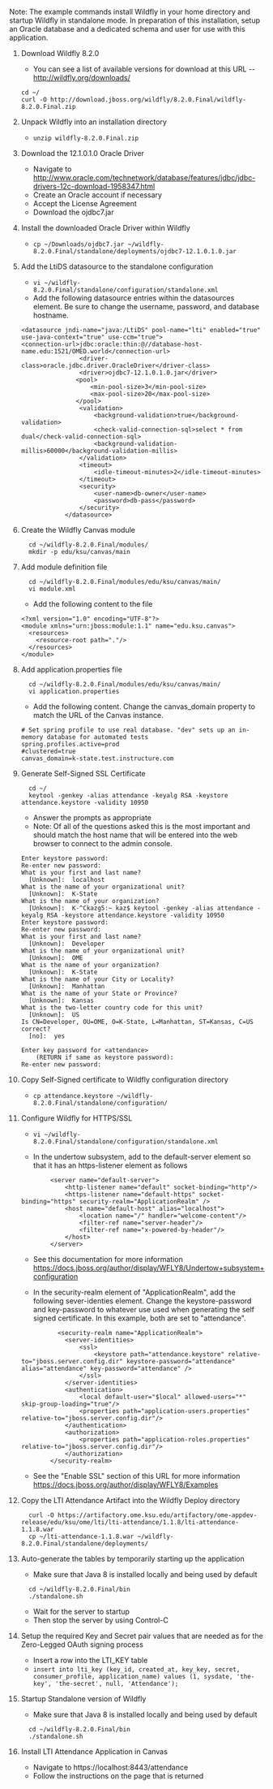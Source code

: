 
Note: The example commands install Wildfly in your home directory and startup Wildfly in standalone mode. In preparation of 
this installation, setup an Oracle database and a dedicated schema and user for use with this application.

1. Download Wildfly 8.2.0
    * You can see a list of available versions for download at this URL -- http://wildfly.org/downloads/
    ```
    cd ~/
    curl -O http://download.jboss.org/wildfly/8.2.0.Final/wildfly-8.2.0.Final.zip
    ```
  
2. Unpack Wildfly into an installation directory
    * ```unzip wildfly-8.2.0.Final.zip```
  
3. Download the 12.1.0.1.0 Oracle Driver
    * Navigate to http://www.oracle.com/technetwork/database/features/jdbc/jdbc-drivers-12c-download-1958347.html
    * Create an Oracle account if necessary
    * Accept the License Agreement
    * Download the ojdbc7.jar
  
4. Install the downloaded Oracle Driver within Wildfly
    * ```cp ~/Downloads/ojdbc7.jar ~/wildfly-8.2.0.Final/standalone/deployments/ojdbc7-12.1.0.1.0.jar```
  
5. Add the LtiDS datasource to the standalone configuration
    * ```vi ~/wildfly-8.2.0.Final/standalone/configuration/standalone.xml```
    * Add the following datasource entries within the datasources element. Be sure to change the username, password, and database hostname.

    ```
    <datasource jndi-name="java:/LtiDS" pool-name="lti" enabled="true" use-java-context="true" use-ccm="true">
    <connection-url>jdbc:oracle:thin:@//database-host-name.edu:1521/OMED.world</connection-url>
                    <driver-class>oracle.jdbc.driver.OracleDriver</driver-class>
                    <driver>ojdbc7-12.1.0.1.0.jar</driver>
                   <pool>
                       <min-pool-size>3</min-pool-size>
                       <max-pool-size>20</max-pool-size>
                   </pool>
                    <validation>
                        <background-validation>true</background-validation>
                        <check-valid-connection-sql>select * from dual</check-valid-connection-sql>
                        <background-validation-millis>60000</background-validation-millis>
                    </validation>
                    <timeout>
                        <idle-timeout-minutes>2</idle-timeout-minutes>
                    </timeout>
                    <security>
                        <user-name>db-owner</user-name>
                        <password>db-pass</password>
                    </security>
                </datasource>
    ```

6. Create the Wildfly Canvas module
    ```
      cd ~/wildfly-8.2.0.Final/modules/
      mkdir -p edu/ksu/canvas/main
    ```
   
7. Add module definition file
    ```
      cd ~/wildfly-8.2.0.Final/modules/edu/ksu/canvas/main/
      vi module.xml
    ```
    * Add the following content to the file 
   
    ```
    <?xml version="1.0" encoding="UTF-8"?>
    <module xmlns="urn:jboss:module:1.1" name="edu.ksu.canvas">
      <resources>
        <resource-root path="."/>
      </resources>
    </module>
    ```

8. Add application.properties file
    ```
      cd ~/wildfly-8.2.0.Final/modules/edu/ksu/canvas/main/
      vi application.properties
    ```
    * Add the following content. Change the canvas_domain property to match the URL of the Canvas instance.
  
    ```
    # Set spring profile to use real database. "dev" sets up an in-memory database for automated tests
    spring.profiles.active=prod
    #clustered=true
    canvas_domain=k-state.test.instructure.com
    ```

9. Generate Self-Signed SSL Certificate
    ```
      cd ~/
      keytool -genkey -alias attendance -keyalg RSA -keystore attendance.keystore -validity 10950
    ```
    * Answer the prompts as appropriate
    * Note: Of all of the questions asked this is the most important and should match the host name that will be entered into the web browser to connect to the admin console.
  
    ```
    Enter keystore password:  
    Re-enter new password: 
    What is your first and last name?
      [Unknown]:  localhost
    What is the name of your organizational unit?
      [Unknown]:  K-State
    What is the name of your organization?
      [Unknown]:  K-^Ckazg5:~ kaz$ keytool -genkey -alias attendance -keyalg RSA -keystore attendance.keystore -validity 10950
    Enter keystore password:  
    Re-enter new password: 
    What is your first and last name?
      [Unknown]:  Developer
    What is the name of your organizational unit?
      [Unknown]:  OME
    What is the name of your organization?
      [Unknown]:  K-State
    What is the name of your City or Locality?
      [Unknown]:  Manhattan
    What is the name of your State or Province?
      [Unknown]:  Kansas
    What is the two-letter country code for this unit?
      [Unknown]:  US
    Is CN=Developer, OU=OME, O=K-State, L=Manhattan, ST=Kansas, C=US correct?
      [no]:  yes

    Enter key password for <attendance>
    	(RETURN if same as keystore password):  
    Re-enter new password: 
    ```

10. Copy Self-Signed certificate to Wildfly configuration directory
    * ```cp attendance.keystore ~/wildfly-8.2.0.Final/standalone/configuration/```
  
11. Configure Wildfly for HTTPS/SSL
    * ```vi ~/wildfly-8.2.0.Final/standalone/configuration/standalone.xml```
  
    * In the undertow subsystem, add to the default-server element so that it has an https-listener element as follows

    ```
            <server name="default-server">
                <http-listener name="default" socket-binding="http"/>
                <https-listener name="default-https" socket-binding="https" security-realm="ApplicationRealm" />
                <host name="default-host" alias="localhost">
                    <location name="/" handler="welcome-content"/>
                    <filter-ref name="server-header"/>
                    <filter-ref name="x-powered-by-header"/>
                </host>
            </server>
    ```
    * See this documentation for more information https://docs.jboss.org/author/display/WFLY8/Undertow+subsystem+configuration

    * In the security-realm element of "ApplicationRealm", add the following sever-identies element. Change the keystore-password and key-password to whatever use used when generating the self signed certificate. In this example, both are set to "attendance".
    ```
              <security-realm name="ApplicationRealm">
                <server-identities>
                    <ssl>
                        <keystore path="attendance.keystore" relative-to="jboss.server.config.dir" keystore-password="attendance" alias="attendance" key-password="attendance" />
                    </ssl>
                </server-identities>
                <authentication>
                    <local default-user="$local" allowed-users="*" skip-group-loading="true"/>
                    <properties path="application-users.properties" relative-to="jboss.server.config.dir"/>
                </authentication>
                <authorization>
                    <properties path="application-roles.properties" relative-to="jboss.server.config.dir"/>
                </authorization>
            </security-realm>
    ```
    * See the "Enable SSL" section of this URL for more information https://docs.jboss.org/author/display/WFLY8/Examples
 
12. Copy the LTI Attendance Artifact into the Wildfly Deploy directory
    ```
      curl -O https://artifactory.ome.ksu.edu/artifactory/ome-appdev-release/edu/ksu/ome/lti/lti-attendance/1.1.8/lti-attendance-1.1.8.war
      cp ~/lti-attendance-1.1.8.war ~/wildfly-8.2.0.Final/standalone/deployments/
    ```
13. Auto-generate the tables by temporarily starting up the application
    * Make sure that Java 8 is installed locally and being used by default
    ```
      cd ~/wildfly-8.2.0.Final/bin
      ./standalone.sh
    ```
    * Wait for the server to startup
    * Then stop the server by using Control-C
  
14. Setup the required Key and Secret pair values that are needed as for the Zero-Legged OAuth signing process
    * Insert a row into the LTI_KEY table
    * ```insert into lti_key (key_id, created_at, key_key, secret, consumer_profile, application_name) values (1, sysdate, 'the-key', 'the-secret', null, 'Attendance');```
  
15. Startup Standalone version of Wildfly
    * Make sure that Java 8 is installed locally and being used by default
    ```
      cd ~/wildfly-8.2.0.Final/bin
      ./standalone.sh
    ```
  
16. Install LTI Attendance Application in Canvas
    * Navigate to https://localhost:8443/attendance
    * Follow the instructions on the page that is returned
